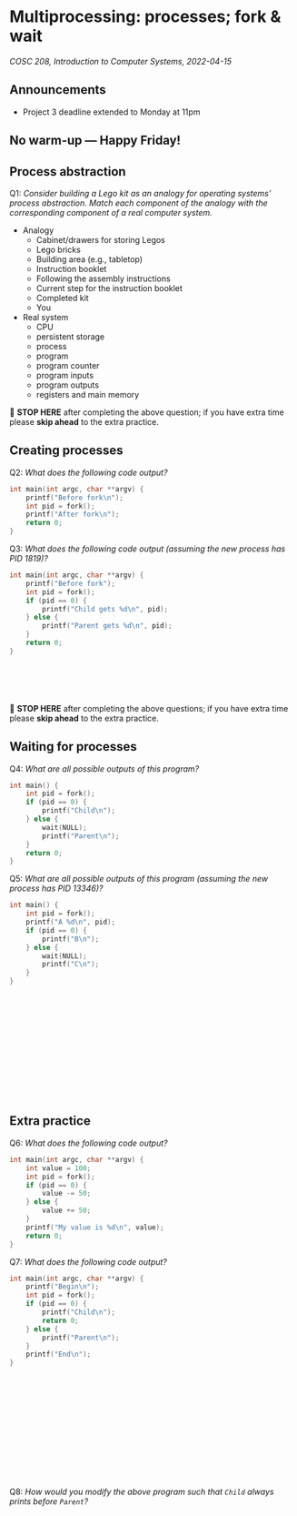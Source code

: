 # Multiprocessing: processes; fork & wait
_COSC 208, Introduction to Computer Systems, 2022-04-15_

## Announcements
* Project 3 deadline extended to Monday at 11pm

## No warm-up — Happy Friday!

## Process abstraction
Q1: _Consider building a Lego kit as an analogy for operating systems' process abstraction. Match each component of the analogy with the corresponding component of a real computer system._
* Analogy
    * Cabinet/drawers for storing Legos
    * Lego bricks
    * Building area (e.g., tabletop)
    * Instruction booklet
    * Following the assembly instructions
    * Current step for the instruction booklet
    * Completed kit
    * You
* Real system
    * CPU
    * persistent storage
    * process
    * program
    * program counter
    * program inputs
    * program outputs
    * registers and main memory

🛑 **STOP HERE** after completing the above question; if you have extra time please **skip ahead** to the extra practice.
    
## Creating processes
Q2: _What does the following code output?_
```C
int main(int argc, char **argv) {
    printf("Before fork\n");
    int pid = fork();
    printf("After fork\n");
    return 0;
}
```

<div style="page-break-after:always;"></div>

Q3: _What does the following code output (assuming the new process has PID 1819)?_
```C
int main(int argc, char **argv) {
    printf("Before fork");
    int pid = fork();
    if (pid == 0) {
        printf("Child gets %d\n", pid);
    } else {
        printf("Parent gets %d\n", pid);
    }
    return 0;
}
```
```





```
🛑 **STOP HERE** after completing the above questions; if you have extra time please **skip ahead** to the extra practice.

## Waiting for processes
Q4: _What are all possible outputs of this program?_
```C
int main() {
    int pid = fork();
    if (pid == 0) {
        printf("Child\n");
    } else {
        wait(NULL);
        printf("Parent\n");
    }
    return 0;
}
```

<div style="page-break-after:always;"></div>

Q5: _What are all possible outputs of this program (assuming the new process has PID 13346)?_
```C
int main() {
    int pid = fork();
    printf("A %d\n", pid);
    if (pid == 0) {
        printf("B\n");
    } else {
        wait(NULL);
        printf("C\n");
    }
}
```
```














```

## Extra practice
Q6: _What does the following code output?_
```C
int main(int argc, char **argv) {
    int value = 100;
    int pid = fork();
    if (pid == 0) {
        value -= 50;
    } else {
        value += 50;
    }
    printf("My value is %d\n", value);
    return 0;
}
```

<div style="page-break-after:always;"></div>
    
Q7: _What does the following code output?_
```C
int main(int argc, char **argv) {
    printf("Begin\n");
    int pid = fork();
    if (pid == 0) {
        printf("Child\n");
        return 0;
    } else {
        printf("Parent\n");
    }
    printf("End\n");
}
```
```














```

Q8: _How would you modify the above program such that `Child` always prints before `Parent`?_